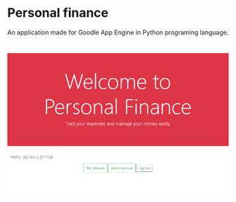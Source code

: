 # Personal finance
An application made for Goodle App Engine in Python programing language.
#
![Alt text](/assets/img/screenshot.PNG?raw=true "Optional Title")